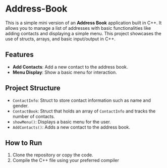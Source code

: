 # Address-Book

This is a simple mini version of an **Address Book** application built in C++. It allows you to manage a list of addresses with basic functionalities like adding contacts and displaying a simple menu. This project showcases the use of structs, arrays, and basic input/output in C++.

## Features

- **Add Contacts**: Add a new contact to the address book.
- **Menu Display**: Show a basic menu for interaction.

## Project Structure

- `ContactInfo`: Struct to store contact information such as name and gender.
- `ContactBook`: Struct that holds an array of `ContactInfo` and tracks the number of contacts.
- `showMenu()`: Displays a basic menu for the user.
- `AddContacts()`: Adds a new contact to the address book.

## How to Run

1. Clone the repository or copy the code.
2. Compile the C++ file using your preferred compiler
